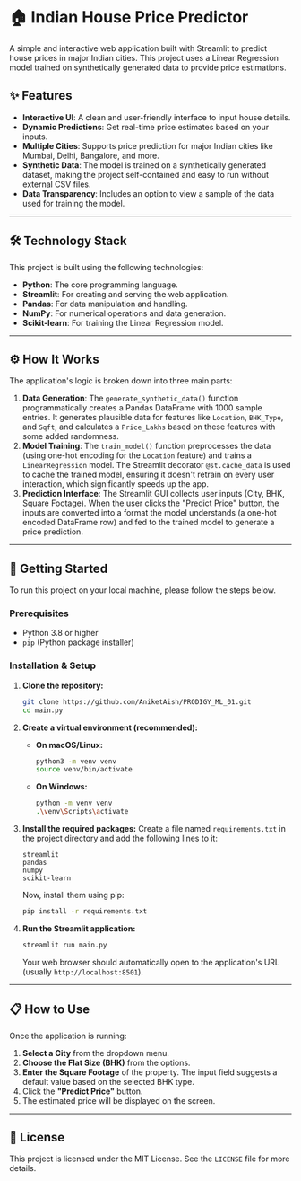 # 🏠 Indian House Price Predictor

A simple and interactive web application built with Streamlit to predict house prices in major Indian cities. This project uses a Linear Regression model trained on synthetically generated data to provide price estimations.

## ✨ Features

  * **Interactive UI**: A clean and user-friendly interface to input house details.
  * **Dynamic Predictions**: Get real-time price estimates based on your inputs.
  * **Multiple Cities**: Supports price prediction for major Indian cities like Mumbai, Delhi, Bangalore, and more.
  * **Synthetic Data**: The model is trained on a synthetically generated dataset, making the project self-contained and easy to run without external CSV files.
  * **Data Transparency**: Includes an option to view a sample of the data used for training the model.

-----

## 🛠️ Technology Stack

This project is built using the following technologies:

  * **Python**: The core programming language.
  * **Streamlit**: For creating and serving the web application.
  * **Pandas**: For data manipulation and handling.
  * **NumPy**: For numerical operations and data generation.
  * **Scikit-learn**: For training the Linear Regression model.

-----

## ⚙️ How It Works

The application's logic is broken down into three main parts:

1.  **Data Generation**: The `generate_synthetic_data()` function programmatically creates a Pandas DataFrame with 1000 sample entries. It generates plausible data for features like `Location`, `BHK_Type`, and `Sqft`, and calculates a `Price_Lakhs` based on these features with some added randomness.
2.  **Model Training**: The `train_model()` function preprocesses the data (using one-hot encoding for the `Location` feature) and trains a `LinearRegression` model. The Streamlit decorator `@st.cache_data` is used to cache the trained model, ensuring it doesn't retrain on every user interaction, which significantly speeds up the app.
3.  **Prediction Interface**: The Streamlit GUI collects user inputs (City, BHK, Square Footage). When the user clicks the "Predict Price" button, the inputs are converted into a format the model understands (a one-hot encoded DataFrame row) and fed to the trained model to generate a price prediction.

-----

## 🚀 Getting Started

To run this project on your local machine, please follow the steps below.

### Prerequisites

  * Python 3.8 or higher
  * `pip` (Python package installer)

### Installation & Setup

1.  **Clone the repository:**

    ```bash
    git clone https://github.com/AniketAish/PRODIGY_ML_01.git
    cd main.py
    ```

2.  **Create a virtual environment (recommended):**

      * **On macOS/Linux:**
        ```bash
        python3 -m venv venv
        source venv/bin/activate
        ```
      * **On Windows:**
        ```bash
        python -m venv venv
        .\venv\Scripts\activate
        ```

3.  **Install the required packages:**
    Create a file named `requirements.txt` in the project directory and add the following lines to it:

    ```
    streamlit
    pandas
    numpy
    scikit-learn
    ```

    Now, install them using pip:

    ```bash
    pip install -r requirements.txt
    ```

4.  **Run the Streamlit application:**

    ```bash
    streamlit run main.py
    ```

    Your web browser should automatically open to the application's URL (usually `http://localhost:8501`).

-----

## 📋 How to Use

Once the application is running:

1.  **Select a City** from the dropdown menu.
2.  **Choose the Flat Size (BHK)** from the options.
3.  **Enter the Square Footage** of the property. The input field suggests a default value based on the selected BHK type.
4.  Click the **"Predict Price"** button.
5.  The estimated price will be displayed on the screen.

-----

## 📄 License

This project is licensed under the MIT License. See the `LICENSE` file for more details.
